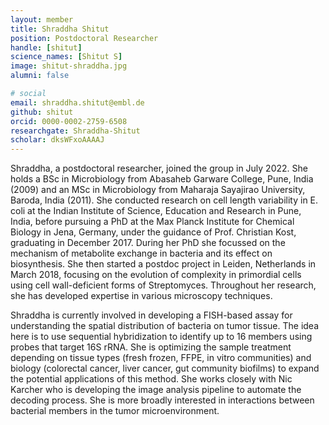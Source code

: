 ```yaml
---
layout: member
title: Shraddha Shitut
position: Postdoctoral Researcher
handle: [shitut]
science_names: [Shitut S]
image: shitut-shraddha.jpg
alumni: false

# social
email: shraddha.shitut@embl.de
github: shitut
orcid: 0000-0002-2759-6508
researchgate: Shraddha-Shitut
scholar: dksWFxoAAAAJ
---
```


Shraddha, a postdoctoral researcher, joined the group in July 2022. She holds a BSc in Microbiology from Abasaheb Garware College, Pune, India (2009) and an MSc in Microbiology from Maharaja Sayajirao University, Baroda, India (2011). She conducted research on cell length variability in E. coli at the Indian Institute of Science, Education and Research in Pune, India, before pursuing a PhD at the Max Planck Institute for Chemical Biology in Jena, Germany, under the guidance of Prof. Christian Kost, graduating in December 2017. During her PhD she focussed on the mechanism of metabolite exchange in bacteria and its effect on biosynthesis. She then started a postdoc project in Leiden, Netherlands in March 2018, focusing on the evolution of complexity in primordial cells using cell wall-deficient forms of Streptomyces. Throughout her research, she has developed expertise in various microscopy techniques.

Shraddha is currently involved in developing a FISH-based assay for understanding the spatial distribution of bacteria on tumor tissue. The idea here is to use sequential hybridization to identify up to 16 members using probes that target 16S rRNA. She is optimizing the sample treatment depending on tissue types (fresh frozen, FFPE, in vitro communities) and biology (colorectal cancer, liver cancer, gut community biofilms) to expand the potential applications of this method. She works closely with Nic Karcher who is developing the image analysis pipeline to automate the decoding process. She is more broadly interested in interactions between bacterial members in the tumor microenvironment. 
